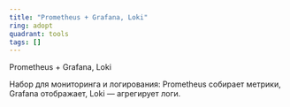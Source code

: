 ```yaml
---
title: "Prometheus + Grafana, Loki"
ring: adopt
quadrant: tools
tags: []
---
```


Prometheus + Grafana, Loki

Набор для мониторинга и логирования: Prometheus собирает метрики, Grafana отображает, Loki — агрегирует логи.
